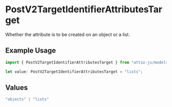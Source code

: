 # PostV2TargetIdentifierAttributesTarget

Whether the attribute is to be created on an object or a list.

## Example Usage

```typescript
import { PostV2TargetIdentifierAttributesTarget } from "attio-js/models/operations/postv2targetidentifierattributes.js";

let value: PostV2TargetIdentifierAttributesTarget = "lists";
```

## Values

```typescript
"objects" | "lists"
```